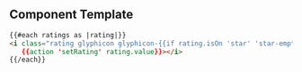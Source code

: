 ##  Component Template

```html
{{#each ratings as |rating|}}
<i class="rating glyphicon glyphicon-{{if rating.isOn 'star' 'star-empty'}}"
   {{action 'setRating' rating.value}}></i>
{{/each}}
```
